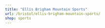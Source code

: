 ```yaml
---
title: "Ellis Brigham Mountain Sports"
url: /bristol/ellis-brigham-mountain-sports/
shop: sports
---
```

